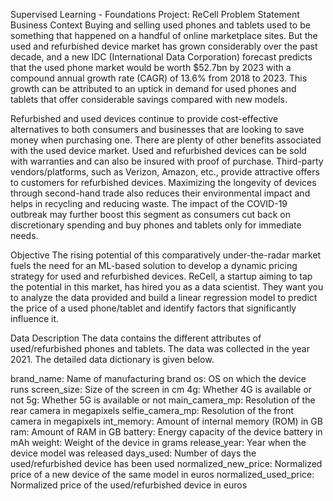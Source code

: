 Supervised Learning - Foundations Project: ReCell
Problem Statement
Business Context
Buying and selling used phones and tablets used to be something that happened on a handful of online marketplace sites. But the used and refurbished device market has grown considerably over the past decade, and a new IDC (International Data Corporation) forecast predicts that the used phone market would be worth $52.7bn by 2023 with a compound annual growth rate (CAGR) of 13.6% from 2018 to 2023. This growth can be attributed to an uptick in demand for used phones and tablets that offer considerable savings compared with new models.

Refurbished and used devices continue to provide cost-effective alternatives to both consumers and businesses that are looking to save money when purchasing one. There are plenty of other benefits associated with the used device market. Used and refurbished devices can be sold with warranties and can also be insured with proof of purchase. Third-party vendors/platforms, such as Verizon, Amazon, etc., provide attractive offers to customers for refurbished devices. Maximizing the longevity of devices through second-hand trade also reduces their environmental impact and helps in recycling and reducing waste. The impact of the COVID-19 outbreak may further boost this segment as consumers cut back on discretionary spending and buy phones and tablets only for immediate needs.

Objective
The rising potential of this comparatively under-the-radar market fuels the need for an ML-based solution to develop a dynamic pricing strategy for used and refurbished devices. ReCell, a startup aiming to tap the potential in this market, has hired you as a data scientist. They want you to analyze the data provided and build a linear regression model to predict the price of a used phone/tablet and identify factors that significantly influence it.

Data Description
The data contains the different attributes of used/refurbished phones and tablets. The data was collected in the year 2021. The detailed data dictionary is given below.

brand_name: Name of manufacturing brand
os: OS on which the device runs
screen_size: Size of the screen in cm
4g: Whether 4G is available or not
5g: Whether 5G is available or not
main_camera_mp: Resolution of the rear camera in megapixels
selfie_camera_mp: Resolution of the front camera in megapixels
int_memory: Amount of internal memory (ROM) in GB
ram: Amount of RAM in GB
battery: Energy capacity of the device battery in mAh
weight: Weight of the device in grams
release_year: Year when the device model was released
days_used: Number of days the used/refurbished device has been used
normalized_new_price: Normalized price of a new device of the same model in euros
normalized_used_price: Normalized price of the used/refurbished device in euros
